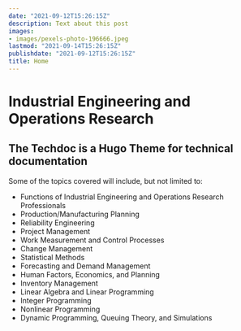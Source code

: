 ```yaml
---
date: "2021-09-12T15:26:15Z"
description: Text about this post
images:
- images/pexels-photo-196666.jpeg
lastmod: "2021-09-14T15:26:15Z"
publishdate: "2021-09-12T15:26:15Z"
title: Home
---
```


# Industrial Engineering and Operations Research

## The Techdoc is a Hugo Theme for technical documentation

Some of the topics covered will include, but not limited to:

* Functions of Industrial Engineering and Operations Research Professionals
* Production/Manufacturing Planning
* Reliability Engineering
* Project Management
* Work Measurement and Control Processes
* Change Management
* Statistical Methods
* Forecasting and Demand Management
* Human Factors, Economics, and Planning
* Inventory Management
* Linear Algebra and Linear Programming
* Integer Programming
* Nonlinear Programming
* Dynamic Programming, Queuing Theory, and Simulations